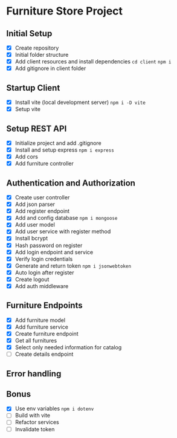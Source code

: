 # Furniture Store Project

## Initial Setup
 - [x] Create repository
 - [x] Initial folder structure
 - [x] Add client resources and install dependencies `cd client` `npm i`
 - [x] Add gitignore in client folder

## Startup Client
 - [x] Install vite (local development server) `npm i -D vite`
 - [x] Setup vite

## Setup REST API
 - [x] Initialize project and add .gitignore
 - [x] Install and setup express `npm i express`
 - [x] Add cors
 - [x] Add furniture controller

## Authentication and Authorization
 - [x] Create user controller
 - [x] Add json parser
 - [x] Add register endpoint
 - [x] Add and config database `npm i mongoose`
 - [x] Add user model
 - [x] Add user service with register method
 - [x] Install bcrypt
 - [x] Hash password on register
 - [x] Add login endpoint and service
 - [x] Verify login credentials
 - [x] Generate and return token `npm i jsonwebtoken`
 - [x] Auto login after register
 - [x] Create logout
 - [x] Add auth middleware
  
## Furniture Endpoints
 - [x] Add furniture model
 - [x] Add furniture service
 - [x] Create furniture endpoint
 - [x] Get all furnitures
 - [x] Select only needed information for catalog
 - [ ] Create details endpoint

## Error handling

## Bonus
 - [x] Use env variables `npm i dotenv`
 - [ ] Build with vite
 - [ ] Refactor services
 - [ ] Invalidate token
